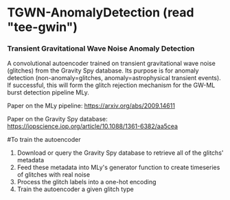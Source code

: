# TGWN-AnomalyDetection (read "tee-gwin")
### Transient Gravitational Wave Noise Anomaly Detection
A convolutional autoencoder trained on transient gravitational wave noise (glitches) from the Gravity Spy database.
Its purpose is for anomaly detection (non-anomaly=glitches, anomaly=astrophysical transient events).
If successful, this will form the glitch rejection mechanism for the GW-ML burst detection pipeline MLy.

Paper on the MLy pipeline: https://arxiv.org/abs/2009.14611 

Paper on the Gravity Spy database: https://iopscience.iop.org/article/10.1088/1361-6382/aa5cea


#To train the autoencoder
1. Download or query the Gravity Spy database to retrieve all of the glitchs' metadata
2. Feed these metadata into MLy's generator function to create timeseries of glitches with real noise
3. Process the glitch labels into a one-hot encoding
4. Train the autoencoder a given glitch type 
